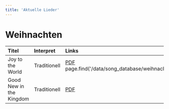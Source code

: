 ```yaml
---
title: 'Aktuelle Lieder'
---
```


# Weihnachten

| Titel | Interpret | Links |
| :----------------------- | :------------------- | :--------------------|
|Joy to the World | Traditionell | [PDF](../../data/song_database/weihnachten_neu/joy_to_the_world/joy_to_the_world.pdf) page.find('/data/song_database/weihnachten_neu/joy_to_the_world/').media['joy_to_the_world.pdf']|
|Good New in the Kingdom | Traditionell | [PDF](../../data/song_database/weihnachten_neu/good_news_in_the_kingdom/good_news_in_the_kingdom.pdf) |
